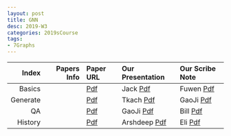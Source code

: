 ```yaml
---
layout: post
title: GNN   
desc: 2019-W3
categories: 2019sCourse
tags:
- 7Graphs
---
```



| Index | Papers Info | Paper URL| Our Presentation |Our Scribe Note |
| -----: | -------------------------------: | :----- | :----- | :----- | 
| Basics |      | [Pdf]() | Jack [Pdf]() | Fuwen [Pdf]() | 
| Generate |      | [Pdf]() | Tkach [Pdf]() | GaoJi [Pdf]() | 
| QA |      | [Pdf]() | GaoJi [Pdf]() | Bill [Pdf]() | 
| History |      | [Pdf]() | Arshdeep [Pdf]() | Eli [Pdf]() | 

